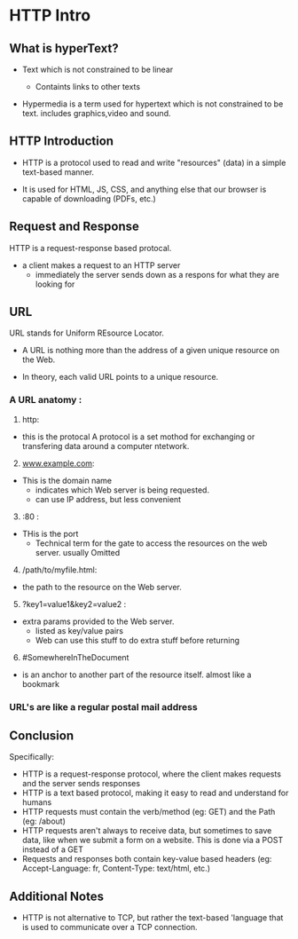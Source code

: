 # HTTP Intro

## What is hyperText?

* Text which is not constrained to be linear
  * Containts links to other texts

* Hypermedia is a term used for hypertext which is not constrained to be text. includes graphics,video and sound.

## HTTP Introduction

* HTTP is a protocol used to read and write "resources" (data) in a simple text-based manner. 

* It is used for HTML, JS, CSS, and anything else that our browser is capable of downloading (PDFs, etc.)

## Request and Response

HTTP is a request-response based protocal.

* a client makes a request to an HTTP server
  * immediately the server sends down as a respons for what they are looking for

  
## URL

URL stands for Uniform REsource Locator.

* A URL is nothing more than the address of a given unique resource on the Web.

* In theory, each valid URL points to a unique resource.

### A URL anatomy :

1. http:
  * this is the protocal
  A protocol is a set mothod for exchanging or transfering data around a computer ntetwork.

2. www.example.com:
  * This is the domain name
    * indicates which Web server is being requested.
    * can use IP address, but less convenient

3. :80 : 
  * THis is the port
    * Technical term for the gate to access the resources on the web server. usually Omitted

4. /path/to/myfile.html:
  * the path to the resource on the Web server.

5. ?key1=value1&key2=value2 :
  * extra params provided to the Web server.
    * listed as key/value pairs
    * Web can use this stuff to do extra stuff before returning

6. #SomewhereInTheDocument
  * is an anchor to another part of the resource itself. almost like a bookmark

### URL's are like a regular postal mail address

## Conclusion

Specifically:

* HTTP is a request-response protocol, where the client makes requests and the server sends responses
* HTTP is a text based protocol, making it easy to read and understand for humans
* HTTP requests must contain the verb/method (eg: GET) and the Path (eg: /about)
* HTTP requests aren't always to receive data, but sometimes to save data, like when we submit a form on a website. This is done via a POST instead of a GET
* Requests and responses both contain key-value based headers (eg: Accept-Language: fr, Content-Type: text/html, etc.)

## Additional Notes

* HTTP is not alternative to TCP, but rather the text-based 'language that is used to communicate over a TCP connection.